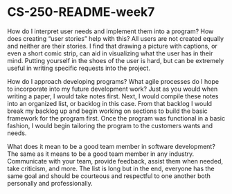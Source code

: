 # CS-250-README-week7
How do I interpret user needs and implement them into a program? How does creating “user stories” help with this?
All users are not created equally and neither are their stories. I find that drawing a picture with captions, or even a short comic strip, can aid in visualizing what the user has in their mind. Putting yourself in the shoes of the user is hard, but can be extremely useful in writing specific requests into the project. 

How do I approach developing programs? What agile processes do I hope to incorporate into my future development work?
Just as you would when writing a paper, I would take notes first. Next, I would compile these notes into an organized list, or backlog in this case. From that backlog I would break my backlog up and begin working on sections to build the basic framework for the program first. Once the program was functional in a basic fashion, I would begin tailoring the program to the customers wants and needs.

What does it mean to be a good team member in software development?
The same as it means to be a good team member in any industry. Communicate with your team, provide feedback, assist them when needed, take criticism, and more. The list is long but in the end, everyone has the same goal and should be courteous and respectful to one another both personally and professionally. 
 
